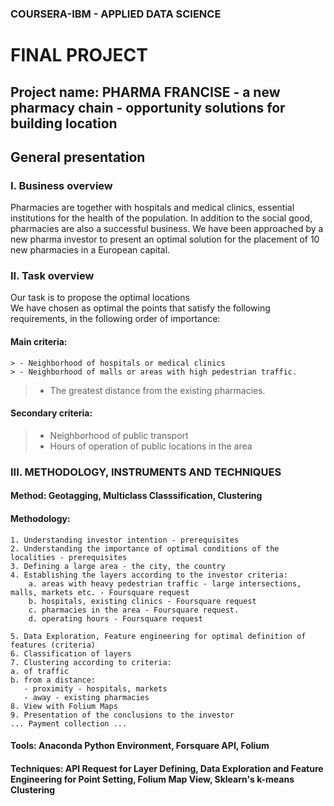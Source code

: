 
### COURSERA-IBM - APPLIED DATA SCIENCE

# FINAL PROJECT


##  Project name: **PHARMA FRANCISE** - a new pharmacy chain - opportunity solutions for building location

## General presentation

### I. Business overview
Pharmacies are together with hospitals and medical clinics, essential institutions for the health of the population. In addition to the social good, pharmacies are also a successful business.
We have been approached by a new pharma investor to present an optimal solution for the placement of 10 new pharmacies in a European capital.
### II. Task overview

Our task is to propose the optimal locations  
We have chosen as optimal the points that satisfy the following requirements, in the following order of importance:

#### Main criteria:
    > - Neighborhood of hospitals or medical clinics
    > - Neighborhood of malls or areas with high pedestrian traffic.
> - The greatest distance from the existing pharmacies.
#### Secondary criteria:
> - Neighborhood of public transport
> - Hours of operation of public locations in the area


### III. METHODOLOGY, INSTRUMENTS AND TECHNIQUES
#### Method: Geotagging, Multiclass Classsification, Clustering
#### Methodology:
    1. Understanding investor intention - prerequisites
    2. Understanding the importance of optimal conditions of the localities - prerequisites
    3. Defining a large area - the city, the country
    4. Establishing the layers according to the investor criteria:
        a. areas with heavy pedestrian traffic - large intersections, malls, markets etc. - Foursquare request
        b. hospitals, existing clinics - Foursquare request
        c. pharmacies in the area - Foursquare request.
        d. operating hours - Foursquare request

    5. Data Exploration, Feature engineering for optimal definition of features (criteria)
    6. Classification of layers
    7. Clustering according to criteria:
    a. of traffic
    b. from a distance:
       - proximity - hospitals, markets
       - away - existing pharmacies
    8. View with Folium Maps
    9. Presentation of the conclusions to the investor
    ... Payment collection ...

#### Tools: Anaconda Python Environment, Forsquare API, Folium
#### Techniques: API Request for Layer Defining, Data Exploration and Feature Engineering for Point Setting, Folium Map View, Sklearn's k-means Clustering